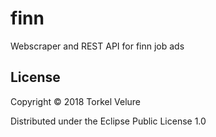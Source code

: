 # finn

Webscraper and REST API for finn job ads

## License

Copyright © 2018 Torkel Velure

Distributed under the Eclipse Public License 1.0